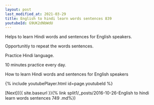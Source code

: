 ```yaml
---
layout: post
last_modified_at: 2021-03-29
title: English to hindi learn words sentences 839 
youtubeId: G9UK2dNbWdU
---
```

 
 
Helps to learn Hindi words and sentences for English speakers.

Opportunitiy to repeat the words sentences. 

Practice Hindi language. 
 
10 minutes practice every day. 
 
How to learn Hindi words and sentences for English speakers 
 
{% include youtubePlayer.html id=page.youtubeId %}
 
 
[Next]({{ site.baseurl }}{% link  split1/_posts/2016-10-26-English to hindi learn words sentences 749 .md%})
 
